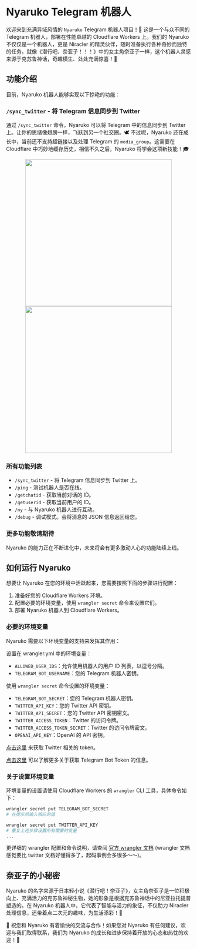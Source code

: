 # Nyaruko Telegram 机器人

欢迎来到充满异域风情的 `Nyaruko` Telegram 机器人项目！🌟 这是一个与众不同的 Telegram 机器人，部署在性能卓越的 Cloudflare Workers 上。我们的 Nyaruko 不仅仅是一个机器人，更是 Niracler 的精灵伙伴，随时准备执行各种奇妙而独特的任务。就像《潜行吧、奈亚子！！！》中的女主角奈亚子一样，这个机器人灵感来源于克苏鲁神话，奇趣横生、处处充满惊喜！👾

## 功能介绍

目前，Nyaruko 机器人能够实现以下惊艳的功能：

### `/sync_twitter` - 将 Telegram 信息同步到 Twitter

通过 `/sync_twitter` 命令，Nyaruko 可以将 Telegram 中的信息同步到 Twitter 上。让你的思绪像翅膀一样，飞跃到另一个社交圈。🕊️ 不过呢，Nyaruko 还在成长中，当前还不支持超链接以及处理 Telegram 的 `media_group`。这需要在 Cloudflare 中巧妙地缓存历史，相信不久之后，Nyaruko 将学会这项新技能！🎓

<div align=center>
  <img width="400" src="doc/image2.png">
  <img width="400" src="doc/image1.png">
</div>

### 所有功能列表

- `/sync_twitter` - 将 Telegram 信息同步到 Twitter 上。
- `/ping` - 测试机器人是否在线。
- `/getchatid` - 获取当前对话的 ID。
- `/getuserid` - 获取当前用户的 ID。
- `/ny` - 与 Nyaruko 机器人进行互动。
- `/debug` - 调试模式。会将消息的 JSON 信息返回给您。

### 更多功能敬请期待

Nyaruko 的能力正在不断进化中，未来将会有更多激动人心的功能陆续上线。

## 如何运行 Nyaruko

想要让 Nyaruko 在您的环境中活跃起来，您需要按照下面的步骤进行配置：

1. 准备好您的 Cloudflare Workers 环境。
2. 配置必要的环境变量，使用 `wrangler secret` 命令来设置它们。
3. 部署 Nyaruko 机器人到 Cloudflare Workers。

### 必要的环境变量

Nyaruko 需要以下环境变量的支持来发挥其作用：

设置在 wrangler.yml 中的环境变量：

- `ALLOWED_USER_IDS`：允许使用机器人的用户 ID 列表，以逗号分隔。
- `TELEGRAM_BOT_USERNAME`：您的 Telegram 机器人密钥。

使用 `wrangler secret` 命令设置的环境变量：

- `TELEGRAM_BOT_SECRET`：您的 Telegram 机器人密钥。
- `TWITTER_API_KEY`：您的 Twitter API 密钥。
- `TWITTER_API_SECRET`：您的 Twitter API 密钥密文。
- `TWITTER_ACCESS_TOKEN`：Twitter 的访问令牌。
- `TWITTER_ACCESS_TOKEN_SECRET`：Twitter 的访问令牌密文。
- `OPENAI_API_KEY`：OpenAI 的 API 密钥。

[点击这里](https://developer.twitter.com/en/portal/dashboard) 来获取 Twitter 相关的 token。

[点击这里](https://core.telegram.org/bots#6-botfather) 可以了解更多关于获取 Telegram Bot Token 的信息。

### 关于设置环境变量

环境变量的设置请使用 Cloudflare Workers 的 `wrangler` CLI 工具，具体命令如下：

```bash
wrangler secret put TELEGRAM_BOT_SECRET
# 在提示后输入相应的值

wrangler secret put TWITTER_API_KEY
# 重复上述步骤设置所有需要的变量
...
```

更详细的 wrangler 配置和命令说明，请查阅 [官方 wrangler 文档](https://developers.cloudflare.com/workers/wrangler/commands/) (wrangler 文档感觉要比 twitter 文档好懂得多了，起码事例会多很多～～)。

## 奈亚子的小秘密

Nyaruko 的名字来源于日本轻小说《潜行吧！奈亚子》，女主角奈亚子是一位积极向上、充满活力的克苏鲁神秘生物，她的形象是根据克苏鲁神话中的尼亚拉托提普塑造的。在 Nyaruko 机器人中，它代表了智能与活力的象征，不仅助力 Niracler 处理信息，还带着点二次元的趣味，为生活添彩！🌈

🎉 祝您和 Nyaruko 有着愉快的交流与合作！如果您对 Nyaruko 有任何建议，欢迎与我们取得联系，我们为 Nyaruko 的成长和进步保持着开放的心态和热忱的欢迎！💌
